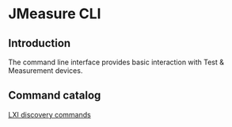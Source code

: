 # JMeasure CLI

## Introduction

The command line interface provides basic interaction with Test & Measurement devices.

## Command catalog

[LXI discovery commands](doc/LXI-DISCOVERY.md)